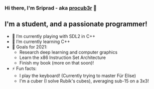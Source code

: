 ### Hi there, I'm Sriprad - aka [procub3r](https://procub3r.github.io) 👋

## I'm a student, and a passionate programmer!
- 🔭 I’m currently playing with SDL2 in C++
- 🌱 I’m currently learning C++
- :goal_net: Goals for 2021:
  - Research deep learning and computer graphics
  - Learn the x86 Instruction Set Architecture
  - Finish my book (more on that soon)!
- ⚡ Fun facts:
  - I play the keyboard! (Currently trying to master Für Elise)
  - I'm a cuber (I solve Rubik's cubes), averaging sub-15 on a 3x3!
